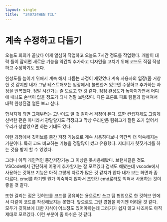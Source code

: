 ```yaml
---
layout: single
title:  "240724WEN TIL"
---
```

# 계속 수정하고 다듬기

오늘도 회의가 끝났다
어제 열심히 작업하고 오늘도 7시간 정도를 작업했다.
개발이 대략 틀이 잡히면 새로운 기능을 약간씩 추가하고 디자인을 고치기 위해 코드도 직접 작성하고 수정하기도 했다.

완성도를 높이기 위해서 계속 해서 다듬는 과정이 재밌었다
계속 사용자의 입장(좀 거창한 것 같지만 내가 그냥 테스트해보는 입장에서) 불편한거 있으면 수정하고 추가하는 과정을 반복했다.
정말 시간가는 줄 모르고 한 것 같다.
점점 완성도가 높아져가면서 어디에 내놔도 손색이 없을 정도가 되니 정말 보람찼다. 다른 프론트 파트 팀들과 합쳐져서 대략 완성된걸 얼른 보고 싶다.

합쳐지게 되면 그때부터는 고난이도 일 것 같아서 걱정이 된다. 또한 컨셉자체도 그렇게 신박한 편은 아니라서 광탈할지도 걱정되고 막상 우리만큼 팀워크가 잘된 조가 없어서 우리가 상받았으면 하는 기대도 있다.

이런 과정에서 깃허브를 중간 저장 기능으로 계속 사용하다보니 약간씩 더 익숙해지는 기분이다. 특히 코드 비교하는 기능을 정말많이 썼고 유용했다. 지티피가 헛짓거리를 하는 것을 방지 할 수 있었다.

그러나 아직 개인적인 중간저장기능 그 이상은 못사용해봤다. 브랜치같은 것도 VSCode에서 간단하게 어떻게 추가할지는 잘 모르겠다 검색도 해봤는데 vscode에서 사용하는 깃허브 기능은 아직 그렇게 자료가 많은 것 같지가 않다 내가 보는 화면과 좀 다르다. cmd를 하기엔 뭔가 익숙하지 않아서 조만간 cmd로라도 익혀서 사용하는 것이 좋을 것 같다.

또한 걸리는 점은 깃허브를 코드를 공유하는 용으로만 쓰고 팀 협업으로 한 깃허브 안에서 다같이 코드를 작성해보지는 못했다. 앞으로도 그런 경험을 하기엔 어려울 것 같다. 모두가 깃허브에 대한 지식이 어느정도 있어야하는데 그러기가 쉽지 않고 나조차도 아직 제대로 모르겠다. 이런 부분이 좀 아쉬운 것 같다. 